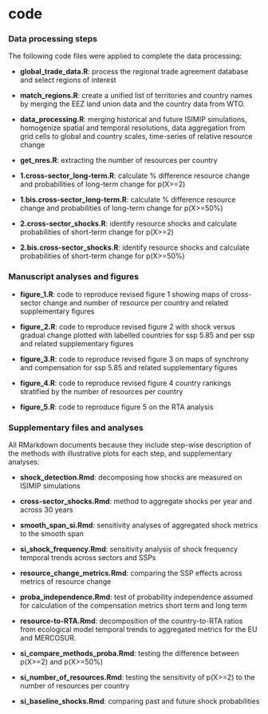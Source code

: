# code

### Data processing steps

The following code files were applied to complete the data processing:

-   **global_trade_data.R**: process the regional trade agreement database and select regions of interest

-   **match_regions.R**: create a unified list of territories and country names by merging the EEZ land union data and the country data from WTO.

-   **data_processing.R**: merging historical and future ISIMIP simulations, homogenize spatial and temporal resolutions, data aggregation from grid cells to global and country scales, time-series of relative resource change

-   **get_nres.R**: extracting the number of resources per country

-   **1.cross-sector_long-term.R**: calculate % difference resource change and probabilities of long-term change for p(X>=2)

-   **1.bis.cross-sector_long-term.R**: calculate % difference resource change and probabilities of long-term change for p(X>=50%)

-   **2.cross-sector_shocks.R**: identify resource shocks and calculate probabilities of short-term change for p(X>=2)

-   **2.bis.cross-sector_shocks.R**: identify resource shocks and calculate probabilities of short-term change for p(X>=50%)

### Manuscript analyses and figures

-   **figure_1.R**: code to reproduce revised figure 1 showing maps of cross-sector change and number of resource per country and related supplementary figures

-   **figure_2.R**: code to reproduce revised figure 2 with shock versus gradual change plotted with labelled countries for ssp 5.85 and per ssp and related supplementary figures

-   **figure_3.R**: code to reproduce revised figure 3 on maps of synchrony and compensation for ssp 5.85 and related supplementary figures

-   **figure_4.R**: code to reproduce revised figure 4 country rankings stratified by the number of resources per country

-   **figure_5.R**: code to reproduce figure 5 on the RTA analysis

### Supplementary files and analyses

All RMarkdown documents because they include step-wise description of the methods with illustrative plots for each step, and supplementary analyses: 

-   **shock_detection.Rmd**: decomposing how shocks are measured on ISIMIP simulations

-   **cross-sector_shocks.Rmd**: method to aggregate shocks per year and across 30 years

-   **smooth_span_si.Rmd**: sensitivity analyses of aggregated shock metrics to the smooth span

-   **si_shock_frequency.Rmd**: sensitivity analysis of shock frequency temporal trends across sectors and SSPs

-   **resource_change_metrics.Rmd**: comparing the SSP effects across metrics of resource change

-   **proba_independence.Rmd**: test of probability independence assumed for calculation of the compensation metrics short term and long term

-   **resource-to-RTA.Rmd**: decomposition of the country-to-RTA ratios from ecological model temporal trends to aggregated metrics for the EU and MERCOSUR.

-   **si_compare_methods_proba.Rmd**: testing the difference between p(X>=2) and p(X>=50%)

-   **si_number_of_resources.Rmd**: testing the sensitivity of p(X>=2) to the number of resources per country

-   **si_baseline_shocks.Rmd**: comparing past and future shock probabilities

